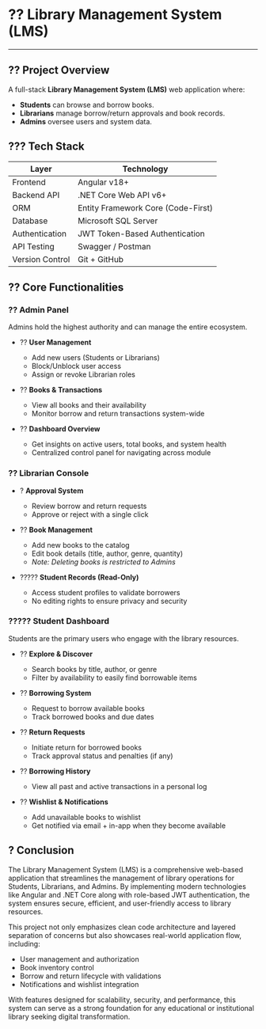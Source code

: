 # ?? Library Management System (LMS)

---

## ?? Project Overview
A full-stack **Library Management System (LMS)** web application where:
- **Students** can browse and borrow books.
- **Librarians** manage borrow/return approvals and book records.
- **Admins** oversee users and system data.

## ??? Tech Stack

| Layer               | Technology                          |
|--------------------|--------------------------------------|
| Frontend           | Angular v18+                         |
| Backend API        | .NET Core Web API v6+                |
| ORM                | Entity Framework Core (Code-First)  |
| Database           | Microsoft SQL Server                |
| Authentication     | JWT Token-Based Authentication       |
| API Testing        | Swagger / Postman                   |
| Version Control    | Git + GitHub                        |

## ?? Core Functionalities

### ?? Admin Panel
Admins hold the highest authority and can manage the entire ecosystem.

- ?? **User Management**  
  - Add new users (Students or Librarians)  
  - Block/Unblock user access  
  - Assign or revoke Librarian roles  

- ?? **Books & Transactions**  
  - View all books and their availability  
  - Monitor borrow and return transactions system-wide  

- ?? **Dashboard Overview**  
  - Get insights on active users, total books, and system health  
  - Centralized control panel for navigating across module


### ?? Librarian Console

- ? **Approval System**  
  - Review borrow and return requests  
  - Approve or reject with a single click  

- ?? **Book Management**  
  - Add new books to the catalog  
  - Edit book details (title, author, genre, quantity)  
  - *Note: Deleting books is restricted to Admins*  

- ????? **Student Records (Read-Only)**  
  - Access student profiles to validate borrowers  
  - No editing rights to ensure privacy and security

### ????? Student Dashboard

Students are the primary users who engage with the library resources.

- ?? **Explore & Discover**  
  - Search books by title, author, or genre  
  - Filter by availability to easily find borrowable items  

- ?? **Borrowing System**  
  - Request to borrow available books  
  - Track borrowed books and due dates  

- ?? **Return Requests**  
  - Initiate return for borrowed books  
  - Track approval status and penalties (if any)  

- ?? **Borrowing History**  
  - View all past and active transactions in a personal log  

- ?? **Wishlist & Notifications**  
  - Add unavailable books to wishlist  
  - Get notified via email + in-app when they become available

## ? Conclusion

The Library Management System (LMS) is a comprehensive web-based application that streamlines the management of library operations for Students, Librarians, and Admins. By implementing modern technologies like Angular and .NET Core along with role-based JWT authentication, the system ensures secure, efficient, and user-friendly access to library resources.

This project not only emphasizes clean code architecture and layered separation of concerns but also showcases real-world application flow, including:

- User management and authorization
- Book inventory control
- Borrow and return lifecycle with validations
- Notifications and wishlist integration

With features designed for scalability, security, and performance, this system can serve as a strong foundation for any educational or institutional library seeking digital transformation.